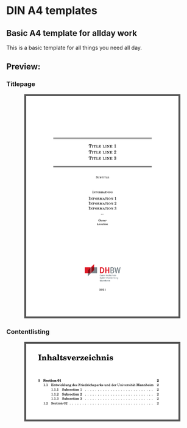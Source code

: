 # DIN A4 templates

## Basic A4 template for allday work
This is a basic template for all things you need all day.

## Preview:

### Titlepage
<p align="center">
  <img src="./assets/basic_titlepage.png" alt="basic preview" width="400" style="border: 5px solid #555">
</p>

### Contentlisting
<p align="center">
  <img src="./assets/basic_content.png" alt="basic preview" width="400" style="border: 5px solid #555">
</p>